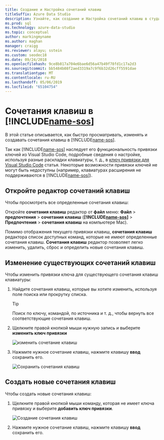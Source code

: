 ```yaml
---
title: Создание и Настройка сочетаний клавиш
titleSuffix: Azure Data Studio
description: Узнайте, как создание и Настройка сочетаний клавиш в студии данных Azure
ms.prod: sql
ms.technology: azure-data-studio
ms.topic: conceptual
author: markingmyname
ms.author: maghan
manager: craigg
ms.reviewer: alayu; sstein
ms.custom: seodec18
ms.date: 09/24/2018
ms.openlocfilehash: 9ce8b817a704e6bae6d56a47b49f78fd1c17a2d3
ms.sourcegitcommit: bb5484b08f2aed3319a7c9f6b32d26cff5591dae
ms.translationtype: MT
ms.contentlocale: ru-RU
ms.lasthandoff: 05/06/2019
ms.locfileid: "65104754"
---
```

# <a name="keyboard-shortcuts-in-includename-sosincludesname-sosmd"></a>Сочетания клавиш в [!INCLUDE[name-sos](../includes/name-sos.md)]

В этой статье описывается, как быстро просматривать, изменять и создавать сочетания клавиш в [!INCLUDE[name-sos](../includes/name-sos-short.md)].

Так как [!INCLUDE[name-sos](../includes/name-sos-short.md)] наследует его функциональность привязки ключей из Visual Studio Code, подробные сведения о настройке, используя разные раскладки клавиатуры, т. д., в [ключ привязки для Visual Studio Code](https://code.visualstudio.com/docs/getstarted/keybindings) статья. Некоторые возможности привязки ключей не могут быть недоступны (например, клавиатурах расширения не поддерживаются в [!INCLUDE[name-sos](../includes/name-sos-short.md)]).


## <a name="open-the-keyboard-shortcuts-editor"></a>Откройте редактор сочетаний клавиш

Чтобы просмотреть все определенные сочетания клавиш:

Откройте **сочетания клавиш** редактор от **файл** меню: **Файл** > **предпочтения** > **сочетания клавиш** (**[!INCLUDE[name-sos](../includes/name-sos-short.md)]**  >   **Предпочтения** > **сочетания клавиш** на компьютере Mac).

Помимо отображения текущего привязки клавиш, **сочетания клавиш** редактора список доступных команд, которые не имеют определенные сочетания клавиш. **Сочетания клавиш** редактор позволяет легко изменить, удалить, сброс и определить новые сочетания клавиш.  


## <a name="edit-existing-keyboard-shortcuts"></a>Изменение существующих сочетаний клавиш

Чтобы изменить привязки ключа для существующего сочетания клавиш клавиатуры:

1. Найдите сочетания клавиш, которые вы хотите изменить, используя поле поиска или прокрутку списка.
   > [!TIP]
   > Поиск по ключу, командой, по источника и т. д., чтобы вернуть все соответствующие сочетания клавиш.

1. Щелкните правой кнопкой мыши нужную запись и выберите **изменить ключ привязки**

   ![изменить сочетание клавиш](media/keyboard-shortcuts/change-keybinding.png)

1. Нажмите нужное сочетание клавиш, нажмите клавишу **ввод** сохранить его. 

   ![Сохранить сочетания клавиш](media/keyboard-shortcuts/save-keybinding.png)

## <a name="create-new-keyboard-shortcuts"></a>Создать новые сочетания клавиш

Чтобы создать новые сочетания клавиш:

1. Щелкните правой кнопкой мыши команду, которая не имеет ключа привязку и выберите **добавить ключ привязки**.

   ![Создание сочетания клавиш](media/keyboard-shortcuts/add-keybinding.png)

1. Нажмите нужное сочетание клавиш, нажмите клавишу **ввод** сохранить его.


